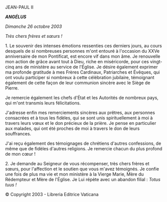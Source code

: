 JEAN-PAUL II

***ANGÉLUS***

*Dimanche 26 octobre 2003*

*Très chers frères et sœurs !*

1. Le souvenir des intenses émotions ressenties ces derniers jours, au cours desquels de si nombreuses personnes m'ont entouré à l'occasion du XXVe anniversaire de mon Pontificat, est encore vif dans mon âme. Je renouvelle mon action de grâce avant tout à Dieu, riche en miséricorde, pour ces vingt-cinq ans de ministère au service de l'Église. Je désire également exprimer ma profonde gratitude à mes Frères Cardinaux, Patriarches et Évêques, qui ont voulu participer si nombreux à cette célébration jubilaire, témoignant également de cette façon de leur communion sincère avec le Siège de Pierre.

Je remercie également les chefs d'État et les Autorités de nombreux pays, qui m'ont transmis leurs félicitations.

J'adresse enfin mes remerciements sincères aux prêtres, aux personnes consacrées et à tous les fidèles, qui se sont unis spirituellement à moi à travers leurs vœux et le don précieux de la prière. Je pense en particulier aux malades, qui ont été proches de moi à travers le don de leurs souffrances.

J'ai reçu également des témoignages de chrétiens d'autres confessions, de même que de fidèles d'autres religions. Je remercie chacun du plus profond de mon cœur !

2. Je demande au Seigneur de vous récompenser, très chers frères et sœurs, pour l'affection et le soutien que vous m'avez témoignés. Je confie une fois de plus ma vie et mon ministère à la Vierge Marie, Mère du Rédempteur et Mère de l'Église. Je Lui répète avec un abandon filial : *Totus tuus !*

© Copyright 2003 - Libreria Editrice Vaticana